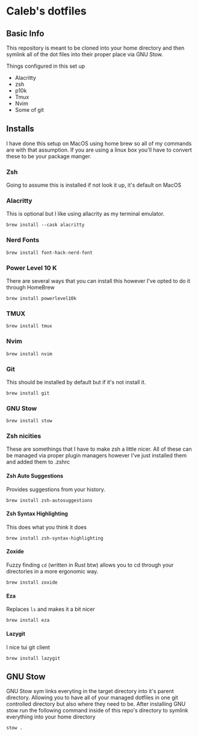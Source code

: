 # Caleb's dotfiles

## Basic Info
This repository is meant to be cloned into your home directory and then symlink all of the dot files into their proper place via GNU Stow.

Things configured in this set up
- Alacritty
- zsh
- p10k
- Tmux
- Nvim
- Some of git

## Installs
I have done this setup on MacOS using home brew so all of my commands are with that assumption.
If you are using a linux box you'll have to convert these to be your package manger.

### Zsh
Going to assume this is installed if not look it up, it's default on MacOS

### Alacritty
This is optional but I like using allacrity as my terminal emulator.

```shell
brew install --cask alacritty
```

### Nerd Fonts
```shell
brew install font-hack-nerd-font
```

### Power Level 10 K
There are several ways that you can install this however I've opted to do it through HomeBrew

```shell
brew install powerlevel10k
```
### TMUX

```shell
brew install tmux
```

### Nvim
```shell
brew install nvim
```

### Git
This should be installed by default but if it's not install it.

```shell
brew install git
```

### GNU Stow
```shell
brew install stow
```

### Zsh nicities
These are somethings that I have to make zsh a little nicer.
All of these can be managed via proper plugin managers however I've just installed them and added them to .zshrc

#### Zsh Auto Suggestions
Provides suggestions from your history.
```shell
brew install zsh-autosuggestions
```

#### Zsh Syntax Highlighting
This does what you think it does
```shell
brew install zsh-syntax-highlighting
```

#### Zoxide
Fuzzy finding `cd` (written in Rust btw) allows you to cd through your directories in a more ergonomic way.
```shell
brew install zoxide
```

#### Eza
Replaces `ls` and makes it a bit nicer
```shell
brew install eza
```

#### Lazygit
I nice tui git client
```shell
brew install lazygit
```

## GNU Stow
GNU Stow sym links everyting in the target directory into it's parent directory.
Allowing you to have all of your managed dotfiles in one git controlled directory but also where they need to be.
After installing GNU stow run the following command inside of this repo's directory to symlink everything into your home directory
```shell
stow .
```
